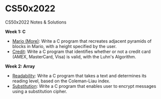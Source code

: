 # CS50x2022
CS50x2022 Notes &amp; Solutions

**Week 1: C**
- <a href="https://cs50.harvard.edu/x/2022/psets/1/mario/more/">Mario (More)</a>: Write a C program that recreates adjacent pyramids of blocks in Mario, with a height specified by the user. 
- <a href="https://cs50.harvard.edu/x/2022/psets/1/credit/">Credit</a>: Write a C program that identifies whether or not a credit card (AMEX, MasterCard, Visa) is valid, with the Luhn's Algorithm.

**Week 2: Array**
- <a href="https://cs50.harvard.edu/x/2022/psets/2/readability/">Readability</a>: Write a C program that takes a text and determines its reading level, based on the Coleman-Liau index.
- <a href="https://cs50.harvard.edu/x/2022/psets/2/substitution/">Substitution</a>: Write a C program that enables user to encrypt messages using a substitution cipher.